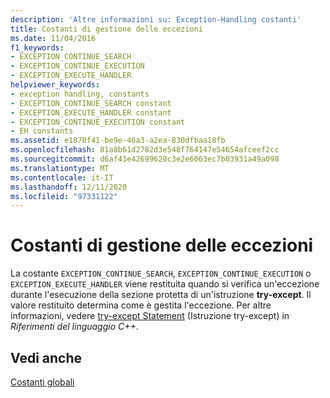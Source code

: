 ```yaml
---
description: 'Altre informazioni su: Exception-Handling costanti'
title: Costanti di gestione delle eccezioni
ms.date: 11/04/2016
f1_keywords:
- EXCEPTION_CONTINUE_SEARCH
- EXCEPTION_CONTINUE_EXECUTION
- EXCEPTION_EXECUTE_HANDLER
helpviewer_keywords:
- exception handling, constants
- EXCEPTION_CONTINUE_SEARCH constant
- EXCEPTION_EXECUTE_HANDLER constant
- EXCEPTION_CONTINUE_EXECUTION constant
- EH constants
ms.assetid: e1870f41-be9e-46a3-a2ea-830dfbaa18fb
ms.openlocfilehash: 81a8b61d2782d3e548f764147e54654afceef2cc
ms.sourcegitcommit: d6af41e42699628c3e2e6063ec7b03931a49a098
ms.translationtype: MT
ms.contentlocale: it-IT
ms.lasthandoff: 12/11/2020
ms.locfileid: "97331122"
---
```

# <a name="exception-handling-constants"></a>Costanti di gestione delle eccezioni

La costante `EXCEPTION_CONTINUE_SEARCH`, `EXCEPTION_CONTINUE_EXECUTION` o `EXCEPTION_EXECUTE_HANDLER` viene restituita quando si verifica un'eccezione durante l'esecuzione della sezione protetta di un'istruzione **try-except**. Il valore restituito determina come è gestita l'eccezione. Per altre informazioni, vedere [try-except Statement](../cpp/try-except-statement.md) (Istruzione try-except) in *Riferimenti del linguaggio C++*.

## <a name="see-also"></a>Vedi anche

[Costanti globali](../c-runtime-library/global-constants.md)
